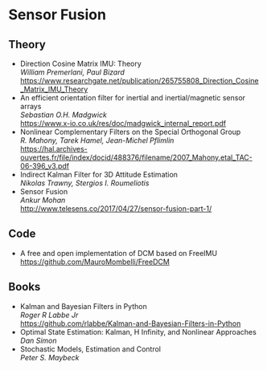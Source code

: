 # Sensor Fusion

## Theory
* Direction Cosine Matrix IMU: Theory  
  _William Premerlani, Paul Bizard_  
  https://www.researchgate.net/publication/265755808_Direction_Cosine_Matrix_IMU_Theory
* An efficient orientation filter for inertial and inertial/magnetic sensor arrays  
  _Sebastian O.H. Madgwick_  
  https://www.x-io.co.uk/res/doc/madgwick_internal_report.pdf
* Nonlinear Complementary Filters on the Special Orthogonal Group  
  _R. Mahony, Tarek Hamel, Jean-Michel Pflimlin_  
  https://hal.archives-ouvertes.fr/file/index/docid/488376/filename/2007_Mahony.etal_TAC-06-396_v3.pdf
* Indirect Kalman Filter for 3D Attitude Estimation  
  _Nikolas Trawny, Stergios I. Roumeliotis_
* Sensor Fusion  
  _Ankur Mohan_  
  http://www.telesens.co/2017/04/27/sensor-fusion-part-1/
  
## Code
* A free and open implementation of DCM based on FreeIMU  
  https://github.com/MauroMombelli/FreeDCM
  
## Books
* Kalman and Bayesian Filters in Python  
  _Roger R Labbe Jr_  
  https://github.com/rlabbe/Kalman-and-Bayesian-Filters-in-Python
* Optimal State Estimation: Kalman, H Infinity, and Nonlinear Approaches  
  _Dan Simon_
* Stochastic Models, Estimation and Control  
  _Peter S. Maybeck_
